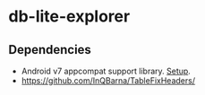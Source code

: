 db-lite-explorer
================

Dependencies
------------

* Android v7 appcompat support library. [Setup](https://developer.android.com/tools/support-library/setup.html).
* https://github.com/InQBarna/TableFixHeaders/
